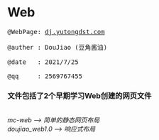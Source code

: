 # Web
<pre>
@WebPage: <a href="dj.yutongdst.com">dj.yutongdst.com</a> </br>
@auther : DouJiao (豆角酱油) </br>
@date   : 2021/7/25 </br>
@qq     : 2569767455 
</pre>

<h3>文件包括了2个早期学习Web创建的网页文件 </h3></br>

<i>
mc-web --> 简单的静态网页布局  </br>
doujiao_web1.0 --> 响应式布局 </br>
</i>
